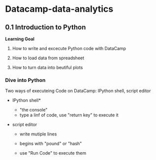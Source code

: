 # Datacamp-data-analytics

## 0.1 Introduction to Python

**Learning Goal**
1. How to write and excecute Python code with DataCamp

2. How to load data from spreadsheet

3. How to turn data into beutiful plots

### Dive into Python
Two ways of executeing Code on DataCamp: IPython shell, script editor

* IPython shell*

  * "the console"
  * type a linf of code, use "return key" to execute it

* script editor

  * write mutiple lines
  
  * begins with "pound" or "hash"


  * use "Run Code" to execute them
